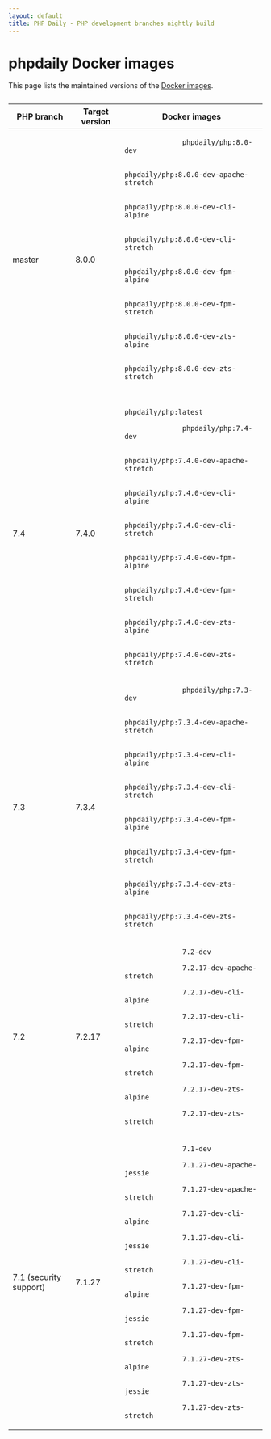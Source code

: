 ```yaml
---
layout: default
title: PHP Daily - PHP development branches nightly build
---
```


<div id="tables" class=" fluid">
  <h1 class="section double-padded">phpdaily Docker images</h1>
  <div class="section">
    <p>
      This page lists the maintained versions of the 
      <a href="https://hub.docker.com/r/phpdaily/php">Docker images</a>.
    </p>
  </div>
  <div class="section" style="margin-top: 2em;">
    <table style="max-height: none;">
      <thead>
        <tr>
          <th>PHP branch</th>
          <th>Target version</th>
          <th>Docker images</th>
        </tr>
      </thead>
      <tbody>
        <tr>
          <td>master</td>
          <td>8.0.0</td>
          <td>
            <code>
              phpdaily/php:8.0-dev<br>
              phpdaily/php:8.0.0-dev-apache-stretch<br>
              phpdaily/php:8.0.0-dev-cli-alpine<br>
              phpdaily/php:8.0.0-dev-cli-stretch<br>
              phpdaily/php:8.0.0-dev-fpm-alpine<br>
              phpdaily/php:8.0.0-dev-fpm-stretch<br>
              phpdaily/php:8.0.0-dev-zts-alpine<br>
              phpdaily/php:8.0.0-dev-zts-stretch
            </code>
          </td>
        </tr>
        <tr>
          <td>7.4</td>
          <td>7.4.0</td>
          <td>
            <code>
              phpdaily/php:latest<br>
              phpdaily/php:7.4-dev<br>
              phpdaily/php:7.4.0-dev-apache-stretch<br>
              phpdaily/php:7.4.0-dev-cli-alpine<br>
              phpdaily/php:7.4.0-dev-cli-stretch<br>
              phpdaily/php:7.4.0-dev-fpm-alpine<br>
              phpdaily/php:7.4.0-dev-fpm-stretch<br>
              phpdaily/php:7.4.0-dev-zts-alpine<br>
              phpdaily/php:7.4.0-dev-zts-stretch
            </code>
          </td>
        </tr>
        <tr>
          <td>7.3</td>
          <td>7.3.4</td>
          <td>
            <code>
              phpdaily/php:7.3-dev<br>
              phpdaily/php:7.3.4-dev-apache-stretch<br>
              phpdaily/php:7.3.4-dev-cli-alpine<br>
              phpdaily/php:7.3.4-dev-cli-stretch<br>
              phpdaily/php:7.3.4-dev-fpm-alpine<br>
              phpdaily/php:7.3.4-dev-fpm-stretch<br>
              phpdaily/php:7.3.4-dev-zts-alpine<br>
              phpdaily/php:7.3.4-dev-zts-stretch
            </code>
          </td>
        </tr>
        <tr>
          <td>7.2</td>
          <td>7.2.17</td>
          <td>
            <code>
              7.2-dev<br>
              7.2.17-dev-apache-stretch<br>
              7.2.17-dev-cli-alpine<br>
              7.2.17-dev-cli-stretch<br>
              7.2.17-dev-fpm-alpine<br>
              7.2.17-dev-fpm-stretch<br>
              7.2.17-dev-zts-alpine<br>
              7.2.17-dev-zts-stretch
            </code>
          </td>
        </tr>
        <tr>
          <td>7.1 (security support)</td>
          <td>7.1.27</td>
          <td>
            <code>
              7.1-dev<br>
              7.1.27-dev-apache-jessie<br>
              7.1.27-dev-apache-stretch<br>
              7.1.27-dev-cli-alpine<br>
              7.1.27-dev-cli-jessie<br>
              7.1.27-dev-cli-stretch<br>
              7.1.27-dev-fpm-alpine<br>
              7.1.27-dev-fpm-jessie<br>
              7.1.27-dev-fpm-stretch<br>
              7.1.27-dev-zts-alpine<br>
              7.1.27-dev-zts-jessie<br>
              7.1.27-dev-zts-stretch
            </code>
          </td>
        </tr>
      </tbody>
    </table>
  </div>
</div>
